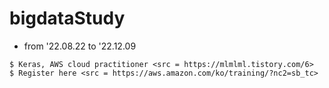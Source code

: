 # bigdataStudy
*  from '22.08.22 to '22.12.09

```
$ Keras, AWS cloud practitioner <src = https://mlmlml.tistory.com/6>
$ Register here <src = https://aws.amazon.com/ko/training/?nc2=sb_tc>
```
